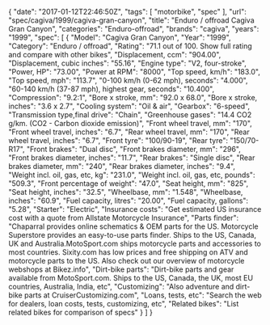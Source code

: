 {
    "date": "2017-01-12T22:46:50Z",
    "tags": [
        "motorbike",
        "spec"
    ],
    "url": "spec\/cagiva\/1999\/cagiva-gran-canyon",
    "title": "Enduro \/ offroad Cagiva Gran Canyon",
    "categories": "Enduro-offroad",
    "brands": "cagiva",
    "years": "1999",
    "spec": [
        {
            "Model": "Cagiva Gran Canyon",
            "Year": "1999",
            "Category": "Enduro \/ offroad",
            "Rating": "71.1 out of 100. Show full rating and compare with other bikes",
            "Displacement, ccm": "904.00",
            "Displacement, cubic inches": "55.16",
            "Engine type": "V2, four-stroke",
            "Power, HP": "73.00",
            "Power at RPM": "8000",
            "Top speed, km\/h": "183.0",
            "Top speed, mph": "113.7",
            "0-100 km\/h (0-62 mph), seconds": "4.000",
            "60-140 km\/h (37-87 mph), highest gear, seconds": "10.400",
            "Compression": "9.2:1",
            "Bore x stroke, mm": "92.0 x 68.0",
            "Bore x stroke, inches": "3.6 x 2.7",
            "Cooling system": "Oil & air",
            "Gearbox": "6-speed",
            "Transmission type,final drive": "Chain",
            "Greenhouse gases": "14.4 CO2 g\/km. (CO2 - Carbon dioxide emission)",
            "Front wheel travel, mm": "170",
            "Front wheel travel, inches": "6.7",
            "Rear wheel travel, mm": "170",
            "Rear wheel travel, inches": "6.7",
            "Front tyre": "100\/90-19",
            "Rear tyre": "150\/70-R17",
            "Front brakes": "Dual disc",
            "Front brakes diameter, mm": "296",
            "Front brakes diameter, inches": "11.7",
            "Rear brakes": "Single disc",
            "Rear brakes diameter, mm": "240",
            "Rear brakes diameter, inches": "9.4",
            "Weight incl. oil, gas, etc, kg": "231.0",
            "Weight incl. oil, gas, etc, pounds": "509.3",
            "Front percentage of weight": "47.0",
            "Seat height, mm": "825",
            "Seat height, inches": "32.5",
            "Wheelbase, mm": "1.548",
            "Wheelbase, inches": "60.9",
            "Fuel capacity, litres": "20.00",
            "Fuel capacity, gallons": "5.28",
            "Starter": "Electric",
            "Insurance costs": "Get estimated US insurance cost with a quote from Allstate Motorcycle Insurance",
            "Parts finder": "Chaparral provides online schematics & OEM parts for the US.   Motorcycle Superstore provides an easy-to-use parts finder. Ships to the US, Canada, UK and Australia.MotoSport.com ships motorcycle parts and accessories to most countries.    Sixity.com has low prices and free shipping on ATV and motorcycle parts to the US. Also check out our overview of motorcycle webshops at Bikez.info",
            "Dirt-bike parts": "Dirt-bike parts and gear available from MotoSport.com. Ships to the US, Canada, the UK, most EU countries, Australia, India, etc",
            "Customizing": "Also adventure and dirt-bike parts at CruiserCustomizing.com",
            "Loans, tests, etc": "Search the web for dealers, loan costs, tests, customizing, etc",
            "Related bikes": "List related bikes for comparison of specs"
        }
    ]
}